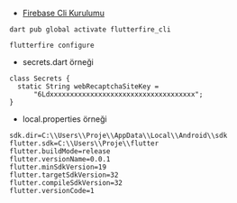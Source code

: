 - [Firebase Cli Kurulumu](https://firebase.google.com/docs/cli)

```
dart pub global activate flutterfire_cli
```

```
flutterfire configure
```

- secrets.dart örneği
```
class Secrets {
  static String webRecaptchaSiteKey =
      "6Ldxxxxxxxxxxxxxxxxxxxxxxxxxxxxxxxxxxxx";
}
```

- local.properties örneği
```
sdk.dir=C:\\Users\\Proje\\AppData\\Local\\Android\\sdk
flutter.sdk=C:\\Users\\Proje\\flutter
flutter.buildMode=release
flutter.versionName=0.0.1
flutter.minSdkVersion=19
flutter.targetSdkVersion=32
flutter.compileSdkVersion=32
flutter.versionCode=1
```